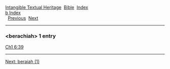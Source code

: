 [Intangible Textual Heritage](../../index)  [Bible](../index) 
[Index](index)   
[b Index](_b_)  
  [Previous](c01300)  [Next](c01302) 

------------------------------------------------------------------------

### &lt;berachiah&gt; 1 entry

[Ch1 6:39](../kjv/ch1006.htm#039)  

------------------------------------------------------------------------

[Next: beraiah (1)](c01302)
